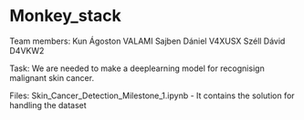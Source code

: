 # Monkey_stack
Team members: 
Kun Ágoston    VALAMI
Sajben Dániel  V4XUSX
Széll Dávid    D4VKW2

Task:
We are needed to make a deeplearning model for recognisign malignant skin cancer. 

Files:
Skin_Cancer_Detection_Milestone_1.ipynb - It contains the solution for handling the dataset